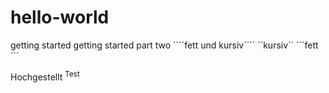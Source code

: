 # hello-world
getting started
 getting started part two
´´´´fett und kursiv´´´´
´´kursiv´´
´´´fett´´´

Hochgestellt <sup>Test</sup>
